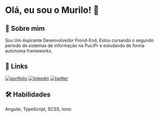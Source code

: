 
# Olá, eu sou o Murilo! 👋


## 🚀 Sobre mim
Sou Um Aspirante Desenvolvedor Frond-End, Estou cursando o segundo periodo de sistemas de informação na Puc/Pr e estudando de forma autonoma frameworks.


## 🔗 Links
[![portfolio](https://img.shields.io/badge/my_portfolio-000?style=for-the-badge&logo=ko-fi&logoColor=white)](https://murilomayer.github.io/Portifolio/index.html)
[![linkedin](https://img.shields.io/badge/linkedin-0A66C2?style=for-the-badge&logo=linkedin&logoColor=white)](hhttps://www.linkedin.com/in/murilomayer)
[![twitter](https://img.shields.io/badge/twitter-1DA1F2?style=for-the-badge&logo=twitter&logoColor=white)](https://twitter.com/omurilomayer)


## 🛠 Habilidades
Angular, TypeScript, SCSS, Ionic 

